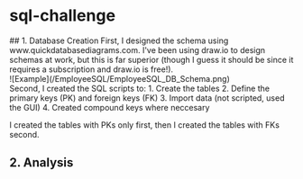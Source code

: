 # sql-challenge
<div style="page-break-after: always;"></div>
<div style="page-break-after: always;"></div>
## 1. Database Creation
First, I designed the schema using www.quickdatabasediagrams.com. I've been using draw.io to design schemas at work, but this is far superior (though I guess it should be since it requires a subscription and draw.io is free!).
<div style="page-break-after: always;"></div>
![Example](/EmployeeSQL/EmployeeSQL_DB_Schema.png)
<div style="page-break-after: always;"></div>
<div style="page-break-after: always;"></div>
Second, I created the SQL scripts to: 
1. Create the tables 
2. Define the primary keys (PK) and foreign keys (FK)
3. Import data (not scripted, used the GUI)
4. Created compound keys where neccesary

I created the tables with PKs only first, then I created the tables with FKs second.
## 2. Analysis
